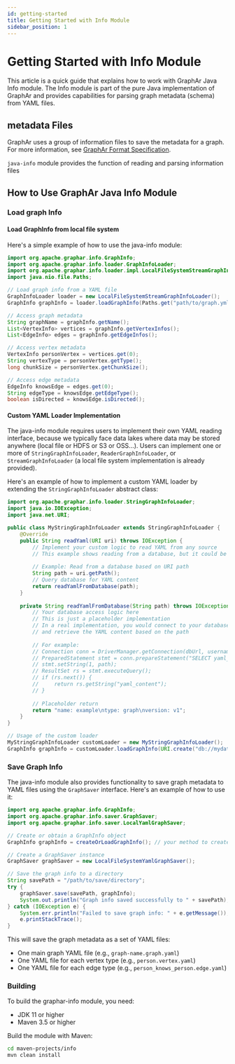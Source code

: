 ```yaml
---
id: getting-started
title: Getting Started with Info Module
sidebar_position: 1
---
```


# Getting Started with Info Module

This article is a quick guide that explains how to work with GraphAr Java Info module. The Info module is part of the pure Java implementation of GraphAr and provides capabilities for parsing graph metadata (schema) from YAML files.

## metadata Files

GraphAr uses a group of information files to save the metadata for a graph. For more information, see [GraphAr Format Specification](https://graphar.apache.org/docs/specification/format#information-files).

`java-info` module provides the function of reading and parsing information files

## How to Use GraphAr Java Info Module

### Load graph Info

#### Load GraphInfo from local file system

Here's a simple example of how to use the java-info module:

```java
import org.apache.graphar.info.GraphInfo;
import org.apache.graphar.info.loader.GraphInfoLoader;
import org.apache.graphar.info.loader.impl.LocalFileSystemStreamGraphInfoLoader;
import java.nio.file.Paths;

// Load graph info from a YAML file
GraphInfoLoader loader = new LocalFileSystemStreamGraphInfoLoader();
GraphInfo graphInfo = loader.loadGraphInfo(Paths.get("path/to/graph.yml").toUri());

// Access graph metadata
String graphName = graphInfo.getName();
List<VertexInfo> vertices = graphInfo.getVertexInfos();
List<EdgeInfo> edges = graphInfo.getEdgeInfos();

// Access vertex metadata
VertexInfo personVertex = vertices.get(0);
String vertexType = personVertex.getType();
long chunkSize = personVertex.getChunkSize();

// Access edge metadata
EdgeInfo knowsEdge = edges.get(0);
String edgeType = knowsEdge.getEdgeType();
boolean isDirected = knowsEdge.isDirected();
```

#### Custom YAML Loader Implementation

The java-info module requires users to implement their own YAML reading interface, because we typically face data lakes where data may be stored anywhere (local file or HDFS or S3 or OSS...). Users can implement one or more of `StringGraphInfoLoader`, `ReaderGraphInfoLoader`, or `StreamGraphInfoLoader` (a local file system implementation is already provided).

Here's an example of how to implement a custom YAML loader by extending the `StringGraphInfoLoader` abstract class:

```java
import org.apache.graphar.info.loader.StringGraphInfoLoader;
import java.io.IOException;
import java.net.URI;

public class MyStringGraphInfoLoader extends StringGraphInfoLoader {
    @Override
    public String readYaml(URI uri) throws IOException {
        // Implement your custom logic to read YAML from any source
        // This example shows reading from a database, but it could be HTTP, S3, HDFS, etc.
        
        // Example: Read from a database based on URI path
        String path = uri.getPath();
        // Query database for YAML content
        return readYamlFromDatabase(path);
    }
    
    private String readYamlFromDatabase(String path) throws IOException {
        // Your database access logic here
        // This is just a placeholder implementation
        // In a real implementation, you would connect to your database
        // and retrieve the YAML content based on the path
        
        // For example:
        // Connection conn = DriverManager.getConnection(dbUrl, username, password);
        // PreparedStatement stmt = conn.prepareStatement("SELECT yaml_content FROM graphs WHERE id = ?");
        // stmt.setString(1, path);
        // ResultSet rs = stmt.executeQuery();
        // if (rs.next()) {
        //     return rs.getString("yaml_content");
        // }
        
        // Placeholder return
        return "name: example\ntype: graph\nversion: v1";
    }
}

// Usage of the custom loader
MyStringGraphInfoLoader customLoader = new MyStringGraphInfoLoader();
GraphInfo graphInfo = customLoader.loadGraphInfo(URI.create("db://mydatabase/graphs/graph1/graph.yml"));
```

### Save Graph Info

The java-info module also provides functionality to save graph metadata to YAML files using the `GraphSaver` interface. Here's an example of how to use it:

```java
import org.apache.graphar.info.GraphInfo;
import org.apache.graphar.info.saver.GraphSaver;
import org.apache.graphar.info.saver.LocalYamlGraphSaver;

// Create or obtain a GraphInfo object
GraphInfo graphInfo = createOrLoadGraphInfo(); // your method to create or load GraphInfo

// Create a GraphSaver instance
GraphSaver graphSaver = new LocalFileSystemYamlGraphSaver();

// Save the graph info to a directory
String savePath = "/path/to/save/directory";
try {
    graphSaver.save(savePath, graphInfo);
    System.out.println("Graph info saved successfully to " + savePath);
} catch (IOException e) {
    System.err.println("Failed to save graph info: " + e.getMessage());
    e.printStackTrace();
}
```

This will save the graph metadata as a set of YAML files:
- One main graph YAML file (e.g., `graph-name.graph.yaml`)
- One YAML file for each vertex type (e.g., `person.vertex.yaml`)
- One YAML file for each edge type (e.g., `person_knows_person.edge.yaml`)

### Building

To build the graphar-info module, you need:

- JDK 11 or higher
- Maven 3.5 or higher

Build the module with Maven:

```bash
cd maven-projects/info
mvn clean install
```
